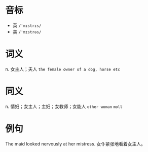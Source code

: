 # 音标

- 英 `/'mɪstrɪs/`
- 美 `/'mɪstrəs/`

# 词义

n. 女主人；夫人
`the female owner of a dog, horse etc`

# 同义

n. 情妇；女主人；主妇；女教师；女能人
`other woman` `moll`

# 例句

The maid looked nervously at her mistress.
女仆紧张地看着女主人。


